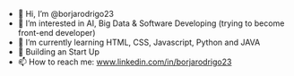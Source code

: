 - 👋 Hi, I’m @borjarodrigo23
- 👀 I’m interested in AI, Big Data & Software Developing (trying to become front-end developer)
- 🌱 I’m currently learning HTML, CSS, Javascript, Python and JAVA
- 💞️ Building an Start Up
- 📫 How to reach me: www.linkedin.com/in/borjarodrigo23

<!---
borjarodrigo23/borjarodrigo23 is a ✨ special ✨ repository because its `README.md` (this file) appears on your GitHub profile.
You can click the Preview link to take a look at your changes.
--->
